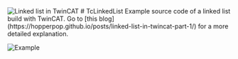 <picture>
  <source media="(prefers-color-scheme: dark)" srcset="https://hopperpop.github.io/assets/img/LinkedList/LinkedList_Title.png">
  <source media="(prefers-color-scheme: light)" srcset="https://hopperpop.github.io/assets/img/LinkedList/LinkedList_Title_WH.png">
  <img alt="Linked list in TwinCAT" src="https://hopperpop.github.io/assets/img/LinkedList/LinkedList_Title.png">
</picture>
# TcLinkedList
Example source code of a linked list build with TwinCAT. Go to [this blog](https://hopperpop.github.io/posts/linked-list-in-twincat-part-1/) for a more detailed explanation.

![Example](https://hopperpop.github.io/assets/img/LinkedList/CarFleet.webp)
